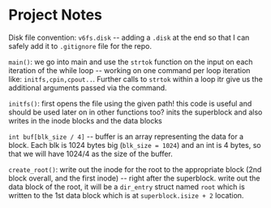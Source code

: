 # Project Notes

Disk file convention: `v6fs.disk` -- adding a `.disk` at the end so that I can safely 
add it to `.gitignore` file for the repo.

`main()`: we go into main and use the `strtok` function on the input on each iteration of
the while loop -- working on one command per loop iteration like: `initfs,cpin,cpout..`.
Further calls to `strtok` within a loop itr give us the additional arguments passed via
the command.

`initfs()`: first opens the file using the given path! this code is useful and should be 
used later on in other functions too?
inits the superblock and also writes in the inode blocks and the data blocks
 


`int buf[blk_size / 4]` -- buffer is an array representing the data for a block.
Each blk is 1024 bytes big (`blk_size = 1024`) and an int is 4 bytes, so that we will have
1024/4 as the size of the buffer.

`create_root()`: write out the inode for the root to the appropriate block (2nd block
overall, and the first inode) -- right after the superblock. write out the data block
of the root, it will be a `dir_entry` struct named `root` which is written to the 1st 
data block which is at `superblock.isize + 2` location.



